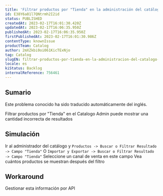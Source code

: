 ```yaml
---
title: 'Filtrar productos por "Tienda" en la administración del catálogo puede mostrar una cantidad incorrecta de resultados.'
id: E38Y6a81l7QNtrmh2I2id
status: PUBLISHED
createdAt: 2023-02-17T16:01:30.420Z
updatedAt: 2023-02-17T16:06:35.950Z
publishedAt: 2023-02-17T16:06:35.950Z
firstPublishedAt: 2023-02-17T16:01:30.986Z
contentType: knownIssue
productTeam: Catalog
author: 2mXZkbi0oi061KicTExNjo
tag: Catalog
slugEN: filtrar-productos-por-tienda-en-la-administracion-del-catalogo-puede-mostrar-una-cantidad-incorrecta-de-resultados
locale: es
kiStatus: Backlog
internalReference: 756461
---
```


## Sumario

<div class="alert alert-info">
  <p>Este problema conocido ha sido traducido automáticamente del inglés.</p>
</div>


Filtrar productos por "Tienda" en el Catalogo Admin puede mostrar una cantidad incorrecta de resultados


##

## Simulación


Ir al administrador del catálogo y `Productos -> Buscar o Filtrar Resultado -> Campo "Tienda"` O `Importar y Exportar -> Buscar o Filtrar Resultado -> Campo "Tienda"`
Seleccione un canal de venta en este campo
Vea cuántos productos se muestran después del filtro



## Workaround


Gestionar esta información por API






